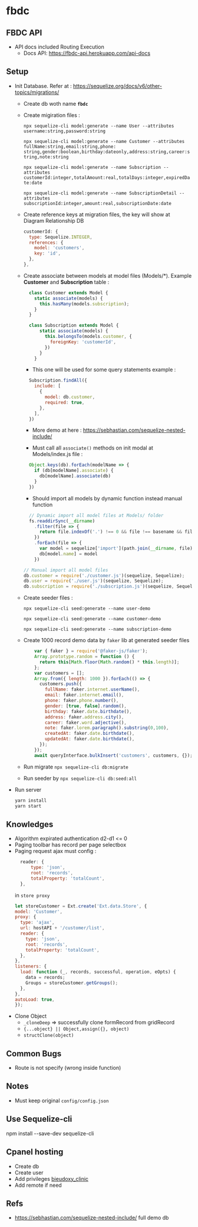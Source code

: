 # fbdc

## FBDC API

- API docs included Routing Execution
  - Docs API: <https://fbdc-api.herokuapp.com/api-docs>

## Setup
- Init Database. Refer at : https://sequelize.org/docs/v6/other-topics/migrations/
  - Create db woth name **```fbdc```**
  - Create migiration files :
  
      ```npx sequelize-cli model:generate --name User --attributes username:string,password:string```

      ```npx sequelize-cli model:generate --name Customer --attributes fullName:string,email:string,phone: string,gender:boolean,birthday:dateonly,address:string,career:string,note:string```

      ```npx sequelize-cli model:generate --name Subscription --attributes customerId:integer,totalAmount:real,totalDays:integer,expiredDate:date```

       ```npx sequelize-cli model:generate --name SubscriptionDetail --attributes subscriptionId:integer,amount:real,subscriptionDate:date```

  - Create reference keys at migration files, the key will show at Diagram Relationship DB
    ```js
    customerId: {
      type: Sequelize.INTEGER,
      references: {
        model: 'customers',
        key: 'id',
      },
    },
    ```
  - Create associate between models at model files (Models/*). Example **Customer** and **Subscription** table :
    ```js
      class Customer extends Model {
        static associate(models) {
          this.hasMany(models.subscription);
        }
      }
    ```
    ```js
      class Subscription extends Model {
          static associate(models) {
            this.belongsTo(models.customer, {
              foreignKey: 'customerId',
            })
          }
        }
    ```
    - This one will be used for some query statements example :
    ```js
      Subscription.findAll({
        include: [
          {
            model: db.customer,
            required: true,
          },
        ],
      })
    ```
      - More demo at here : https://sebhastian.com/sequelize-nested-include/

     - Must call all ```associate()``` methods on init modal at Models/index.js file :
    ```js
      Object.keys(db).forEach(modelName => {
        if (db[modelName].associate) {
          db[modelName].associate(db)
        }
      })
    ```
    - Should import all models by dynamic function instead manual function
    ```js
      // Dynamic import all model files at Models/ folder
      fs.readdirSync(__dirname)
        .filter(file => {
          return file.indexOf('.') !== 0 && file !== basename && file.slice(-3) === '.js'
        })
        .forEach(file => {
          var model = sequelize['import'](path.join(__dirname, file))
          db[model.name] = model
        })
      ```  
      ```js
      // Manual import all model files
      db.customer = require('./customer.js')(sequelize, Sequelize);
      db.user = require('./user.js')(sequelize, Sequelize);
      db.subscription = require('./subscription.js')(sequelize, Sequelize);
      ```

  - Create seeder files :

    ```npx sequelize-cli seed:generate --name user-demo```

    ```npx sequelize-cli seed:generate --name customer-demo```

    ```npx sequelize-cli seed:generate --name subscription-demo```

  - Create 1000 record demo data by ```faker``` lib at generated seeder files
    ```js
        var { faker } = require('@faker-js/faker');
        Array.prototype.random = function () {
          return this[Math.floor(Math.random() * this.length)];
        };
        var customers = [];
        Array.from({ length: 1000 }).forEach(() => {
          customers.push({
            fullName: faker.internet.userName(),
            email: faker.internet.email(),
            phone: faker.phone.number(),
            gender: [true, false].random(),
            birthday: faker.date.birthdate(),
            address: faker.address.city(),
            career: faker.word.adjective(),
            note: faker.lorem.paragraph().substring(0,100),
            createdAt: faker.date.birthdate(),
            updatedAt: faker.date.birthdate(),
          });
        });
        await queryInterface.bulkInsert('customers', customers, {});
    ```

  - Run migrate ```npx sequelize-cli db:migrate```
  - Run seeder by ```npx sequelize-cli db:seed:all```

- Run server
    ```js
    yarn install
    yarn start
    ```

## Knowledges

- Algorithm expirated authentication d2-d1 <= 0 
- Paging toolbar has record per page selectbox 
- Paging request ajax must config : 
    ```js 
      reader: {
          type: 'json',
          root: 'records',
          totalProperty: 'totalCount',
      },
    ```
    in ```store proxy```
    ```js
    let storeCustomer = Ext.create('Ext.data.Store', {
    model: 'Customer',
    proxy: {
      type: 'ajax',
      url: hostAPI + '/customer/list',
      reader: {
        type: 'json',
        root: 'records',
        totalProperty: 'totalCount',
      },
    },
    listeners: {
      load: function (_, records, successful, operation, eOpts) {
        data = records;
        Groups = storeCustomer.getGroups();
      },
    },
    autoLoad: true,
  });
    ```
 - Clone Object
   - ```_cloneDeep``` => successfully clone formRecord from gridRecord
   - ```{...object} || Object,assign({}, object)```
   - ```structClone(object)```
## Common Bugs

- Route is not specify (wrong inside function)

## Notes
- Must keep original ```config/config.json```

## Use Sequelize-cli

  npm install --save-dev sequelize-cli

## Cpanel hosting

- Create db
- Create user
- Add privileges [bieudoxy_clinic](http://prntscr.com/vr4esa)
- Add remote if need

## Refs
- https://sebhastian.com/sequelize-nested-include/ full demo db
